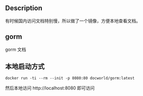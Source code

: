 ## Description

有时候国内访问文档特别慢，所以做了一个镜像，方便本地查看文档。

## gorm

gorm 文档

## 本地启动方式

```shell
docker run -ti --rm --init -p 8080:80 docworld/gorm:latest
```

然后本地访问 http://localhost:8080 即可访问
